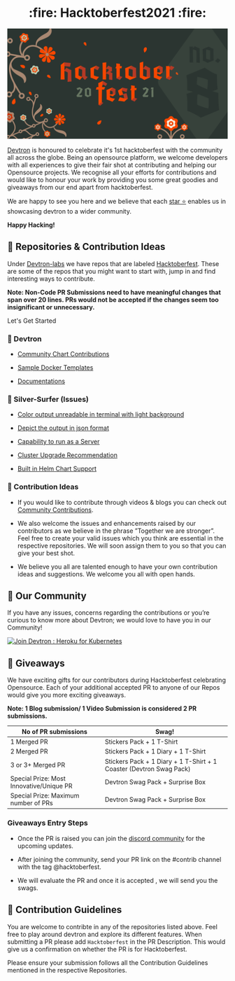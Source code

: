 <h1 align='center'>:fire: Hacktoberfest2021 :fire:</h1>

![hacktoberfest-2021](./assets/hacktoberfest2021.png)

[Devtron](https://github.com/devtron-labs/devtron) is honoured to celebrate it's 1st hacktoberfest with the community all across the globe. Being an opensource platform, we welcome developers with all experiences to give their fair shot at contributing and helping our Opensource projects. We recognise all your efforts for contributions and would like to honour your work by providing you some great goodies and giveaways from our end apart from hacktoberfest.

We are happy to see you here and we believe that each [star ⭐️](https://github.com/devtron-labs/devtron) enables us in showcasing devtron to a wider community.  

**Happy Hacking!**

## :wrench: Repositories & Contribution Ideas

Under [Devtron-labs](https://github.com/devtron-labs) we have repos that are labeled [Hacktoberfest](https://github.com/search?q=org%3Adevtron-labs+hacktoberfest&type=repositories). These are some of the repos that you might want to start with, jump in and find interesting ways to contribute.

**Note: Non-Code PR Submissions need to have meaningful changes that span over 20 lines. PRs would not be accepted if the changes seem too insignificant or unnecessary.**

Let's Get Started

### :hammer: Devtron

* [Community Chart Contributions](https://github.com/devtron-labs/devtron/tree/main/contrib-chart)

* [Sample Docker Templates](https://github.com/devtron-labs/devtron/tree/main/sample-docker-templates)

* [Documentations](https://docs.devtron.ai/)




### :hammer: Silver-Surfer (Issues)

* [Color output unreadable in terminal with light background](https://github.com/devtron-labs/silver-surfer/issues/9)

* [Depict the output in json format](https://github.com/devtron-labs/silver-surfer/issues/11)

* [Capability to run as a Server](https://github.com/devtron-labs/silver-surfer/issues/12)

* [Cluster Upgrade Recommendation](https://github.com/devtron-labs/silver-surfer/issues/13)

* [Built in Helm Chart Support](https://github.com/devtron-labs/silver-surfer/issues/14)

### :hammer: Contribution Ideas

* If you would like to contribute through videos & blogs you can check out [Community Contributions](https://github.com/devtron-labs/devtron/blob/main/COMMUNITY_CONTRIBUTIONS.md).

* We also welcome the issues and enhancements raised by our contributors as we believe in the phrase ”Together we are stronger”. Feel free to create your valid issues which you think are essential in the respective repositories. We will soon assign them to you so that you can give your best shot.

* We believe you all are talented enough to have your own contribution ideas and suggestions. We welcome you all with open hands.

## :busts_in_silhouette: Our Community
If you have any issues, concerns regarding the contributions or you’re curious to know more about Devtron; we would love to have you in our Community!<br>

[![Join Devtron : Heroku for Kubernetes](https://discordapp.com/api/guilds/769482988882493450/widget.png?style=banner2)](https://discord.gg/jsRG5qx2gp)

## :gift: Giveaways

We have exciting gifts for our contributors during Hacktoberfest celebrating Opensource. Each of your additional accepted PR to anyone of our Repos would give you more exciting giveaways. 

**Note: 1 Blog submission/ 1 Video Submission is considered 2 PR submissions.**

| No of PR submissions  | Swag! |
| ------------- | ------------- |
| 1 Merged PR  | Stickers Pack + 1 T-Shirt |
| 2 Merged PR  | Stickers Pack + 1 Diary + 1 T-Shirt  |
| 3 or 3+ Merged PR  | Stickers Pack + 1 Diary + 1 T-Shirt + 1 Coaster (Devtron Swag Pack)  |
| Special Prize: Most Innovative/Unique PR  | Devtron Swag Pack + Surprise Box  |
| Special Prize: Maximum number of PRs  | Devtron Swag Pack + Surprise Box  |

### Giveaways Entry Steps

* Once the PR is raised you can join the [discord community](https://discord.gg/jsRG5qx2gp) for the upcoming updates.

* After joining the community, send your PR link on the #contrib channel with the tag @hacktoberfest.

* We will evaluate the PR and once it is accepted , we will send you the swags.

## :book: Contribution Guidelines

You are welcome to contribte in any of the repositories listed above. Feel free to play around devtron and explore its different features. When submitting a PR please add `Hacktoberfest` in the PR Description. This would give us a confirmation on whether the PR is for Hacktoberfest. 

Please ensure your submission follows all the Contribution Guidelines mentioned in the respective Repositories.
